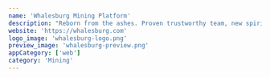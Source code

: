 ```yaml
---
name: 'Whalesburg Mining Platform'
description: "Reborn from the ashes. Proven trustworthy team, new spirit, new servers, fair fees."
website: 'https://whalesburg.com'
logo_image: 'whalesburg-logo.png'
preview_image: 'whalesburg-preview.png'
appCategory: ['web']
category: 'Mining'
---
```

